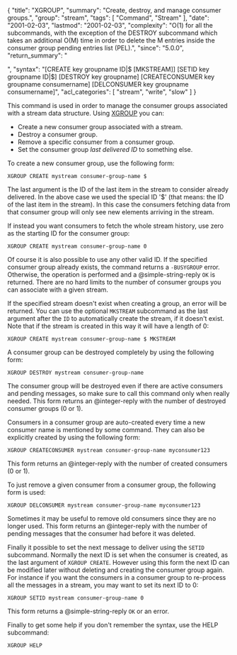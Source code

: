 {
  "title": "XGROUP",
  "summary": "Create, destroy, and manage consumer groups.",
  "group": "stream",
  "tags": [
    "Command",
    "Stream"
  ],
  "date": "2001-02-03",
  "lastmod": "2001-02-03",
  "complexity": "O(1) for all the subcommands, with the exception of the DESTROY subcommand which takes an additional O(M) time in order to delete the M entries inside the consumer group pending entries list (PEL).",
  "since": "5.0.0",
  "return_summary": "<summary>",
  "syntax": "[CREATE key groupname ID|$ [MKSTREAM]] [SETID key groupname ID|$] [DESTROY key groupname] [CREATECONSUMER key groupname consumername] [DELCONSUMER key groupname consumername]",
  "acl_categories": [
    "stream",
    "write",
    "slow"
  ]
}

This command is used in order to manage the consumer groups associated
with a stream data structure. Using [XGROUP](/commands/xgroup) you can:

* Create a new consumer group associated with a stream.
* Destroy a consumer group.
* Remove a specific consumer from a consumer group.
* Set the consumer group *last delivered ID* to something else.

To create a new consumer group, use the following form:

    XGROUP CREATE mystream consumer-group-name $

The last argument is the ID of the last item in the stream to consider already
delivered. In the above case we used the special ID '$' (that means: the ID
of the last item in the stream). In this case the consumers fetching data
from that consumer group will only see new elements arriving in the stream.

If instead you want consumers to fetch the whole stream history, use
zero as the starting ID for the consumer group:

    XGROUP CREATE mystream consumer-group-name 0

Of course it is also possible to use any other valid ID. If the specified
consumer group already exists, the command returns a `-BUSYGROUP` error.
Otherwise, the operation is performed and a @simple-string-reply `OK` is returned.
There are no hard limits to the number of consumer groups you can associate with a given stream.

If the specified stream doesn't exist when creating a group, an error will be
returned. You can use the optional `MKSTREAM` subcommand as the last argument
after the `ID` to automatically create the stream, if it doesn't exist. Note
that if the stream is created in this way it will have a length of 0:

    XGROUP CREATE mystream consumer-group-name $ MKSTREAM

A consumer group can be destroyed completely by using the following form:

    XGROUP DESTROY mystream consumer-group-name

The consumer group will be destroyed even if there are active consumers
and pending messages, so make sure to call this command only when really
needed.
This form returns an @integer-reply with the number of destroyed consumer groups (0 or 1).

Consumers in a consumer group are auto-created every time a new consumer
name is mentioned by some command. They can also be explicitly created
by using the following form:

    XGROUP CREATECONSUMER mystream consumer-group-name myconsumer123

This form returns an @integer-reply with the number of created consumers (0 or 1).

To just remove a given consumer from a consumer group, the following
form is used:

    XGROUP DELCONSUMER mystream consumer-group-name myconsumer123

Sometimes it may be useful to remove old consumers since they are no longer
used.
This form returns an @integer-reply with the number of pending messages that the consumer had before it was deleted.

Finally it possible to set the next message to deliver using the
`SETID` subcommand. Normally the next ID is set when the consumer is
created, as the last argument of `XGROUP CREATE`. However using this form
the next ID can be modified later without deleting and creating the consumer
group again. For instance if you want the consumers in a consumer group
to re-process all the messages in a stream, you may want to set its next
ID to 0:

    XGROUP SETID mystream consumer-group-name 0

This form returns a @simple-string-reply `OK` or an error.

Finally to get some help if you don't remember the syntax, use the
HELP subcommand:

    XGROUP HELP

